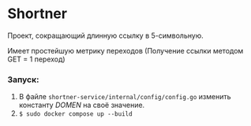 # Shortner
Проект, сокращающий длинную ссылку в 5-символьную.

Имеет простейшую метрику переходов (Получение ссылки методом GET = 1 переход)

### Запуск:
1) В файле `shortner-service/internal/config/config.go` изменить константу *DOMEN* на своё значение.
2) `$ sudo docker compose up --build`
